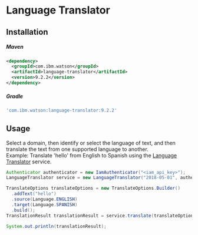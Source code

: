 # Language Translator

## Installation

##### Maven

```xml
<dependency>
  <groupId>com.ibm.watson</groupId>
  <artifactId>language-translator</artifactId>
  <version>9.2.2</version>
</dependency>
```

##### Gradle

```gradle
'com.ibm.watson:language-translator:9.2.2'
```

## Usage

Select a domain, then identify or select the language of text, and then translate the text from one supported language to another.  
Example: Translate 'hello' from English to Spanish using the [Language Translator][language_translator] service.

```java
Authenticator authenticator = new IamAuthenticator("<iam_api_key>");
LanguageTranslator service = new LanguageTranslator("2018-05-01", authenticator);

TranslateOptions translateOptions = new TranslateOptions.Builder()
  .addText("hello")
  .source(Language.ENGLISH)
  .target(Language.SPANISH)
  .build();
TranslationResult translationResult = service.translate(translateOptions).execute().getResult();

System.out.println(translationResult);
```

[language_translator]: https://cloud.ibm.com/docs/language-translator?topic=language-translator-about
